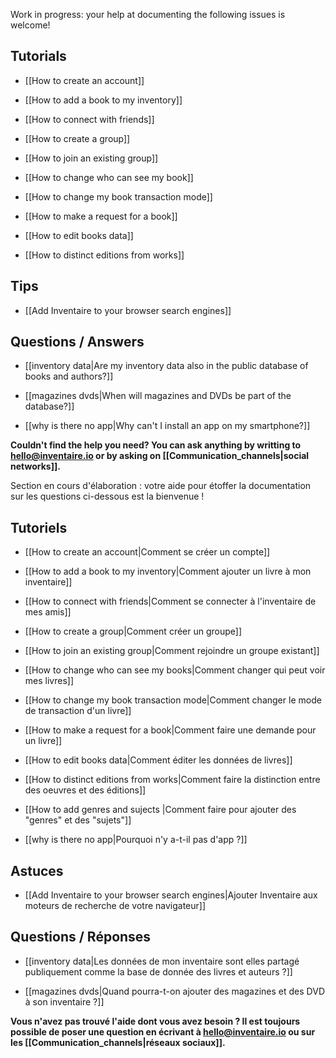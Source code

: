 <!-- LANG:EN, title="Frequently Asked Questions"-->

Work in progress: your help at documenting the following issues is welcome!



## Tutorials



* [[How to create an account]]

* [[How to add a book to my inventory]]

* [[How to connect with friends]]

* [[How to create a group]]

* [[How to join an existing group]]

* [[How to change who can see my book]]

* [[How to change my book transaction mode]]

* [[How to make a request for a book]]

* [[How to edit books data]]

* [[How to distinct editions from works]]



## Tips



* [[Add Inventaire to your browser search engines]]



## Questions / Answers



* [[inventory data|Are my inventory data also in the public database of books and authors?]]

* [[magazines dvds|When will magazines and DVDs be part of the database?]]

* [[why is there no app|Why can't I install an app on my smartphone?]]



**Couldn't find the help you need? You can ask anything by writting to [hello@inventaire.io](mailto:hello@inventaire.io) or by asking on [[Communication_channels|social networks]].**



<!-- LANG:FR, title="Foire Aux Questions"-->

Section en cours d'élaboration : votre aide pour étoffer la documentation sur les questions ci-dessous est la bienvenue !



## Tutoriels



* [[How to create an account|Comment se créer un compte]]

* [[How to add a book to my inventory|Comment ajouter un livre à mon inventaire]]

* [[How to connect with friends|Comment se connecter à l'inventaire de mes amis]]

* [[How to create a group|Comment créer un groupe]]

* [[How to join an existing group|Comment rejoindre un groupe existant]]

* [[How to change who can see my books|Comment changer qui peut voir mes livres]]

* [[How to change my book transaction mode|Comment changer le mode de transaction d'un livre]]

* [[How to make a request for a book|Comment faire une demande pour un livre]]

* [[How to edit books data|Comment éditer les données de livres]]

* [[How to distinct editions from works|Comment faire la distinction entre des oeuvres et des éditions]]

* [[How to add genres and sujects |Comment faire pour ajouter des "genres" et des "sujets"]]

* [[why is there no app|Pourquoi n'y a-t-il pas d'app ?]]



## Astuces



* [[Add Inventaire to your browser search engines|Ajouter Inventaire aux moteurs de recherche de votre navigateur]]



## Questions / Réponses



* [[inventory data|Les données de mon inventaire sont elles partagé publiquement comme la base de donnée des livres et auteurs ?]]

* [[magazines dvds|Quand pourra-t-on ajouter des magazines et des DVD à son inventaire ?]]



**Vous n'avez pas trouvé l'aide dont vous avez besoin ? Il est toujours possible de poser une question en écrivant à [hello@inventaire.io](mailto:hello@inventaire.io) ou sur les [[Communication_channels|réseaux sociaux]].**

